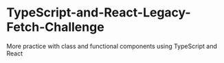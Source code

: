 # TypeScript-and-React-Legacy-Fetch-Challenge
More practice with class and functional components using TypeScript and React
